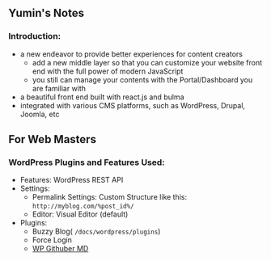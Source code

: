## Yumin's Notes

### Introduction:

-   a new endeavor to provide better experiences for content creators
    -   add a new middle layer so that you can customize your website front end with the full power of modern JavaScript
    -   you still can manage your contents with the Portal/Dashboard you are familiar with
-   a beautiful front end built with react.js and bulma
-   integrated with various CMS platforms, such as WordPress, Drupal, Joomla, etc

## For Web Masters

### WordPress Plugins and Features Used:

-   Features: WordPress REST API
-   Settings:
    -   Permalink Settings: Custom Structure like this: `http://myblog.com/%post_id%/`
    -   Editor: Visual Editor (default)
-   Plugins:
    -   Buzzy Blog( `/docs/wordpress/plugins`)
    -   Force Login
    -   [WP Githuber MD](https://github.com/terrylinooo/githuber-md)
